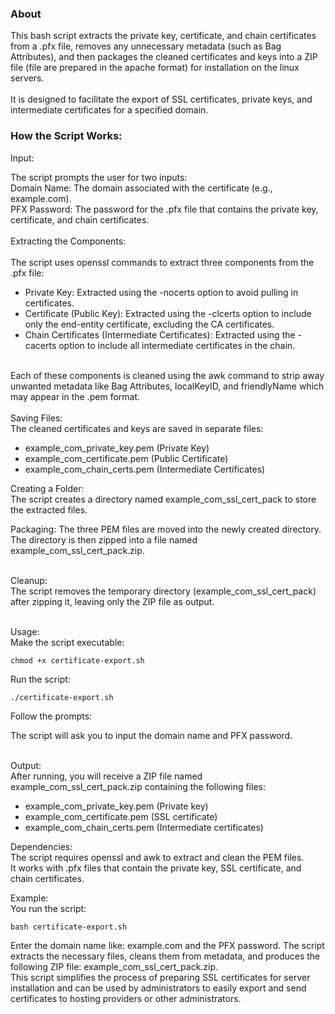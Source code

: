 ### About

This bash script extracts the private key, certificate, and chain certificates from a .pfx file, removes any unnecessary metadata (such as Bag Attributes), and then packages the cleaned certificates and keys into a ZIP file (file are prepared in the apache format) for installation on the linux servers.<br><br>
It is designed to facilitate the export of SSL certificates, private keys, and intermediate certificates for a specified domain.

### How the Script Works:
Input:

The script prompts the user for two inputs:<br>
Domain Name: The domain associated with the certificate (e.g., example.com).<br>
PFX Password: The password for the .pfx file that contains the private key, certificate, and chain certificates.<br><br>
Extracting the Components:<br>
<br>
The script uses openssl commands to extract three components from the .pfx file:<br>
- Private Key: Extracted using the -nocerts option to avoid pulling in certificates.<br>
- Certificate (Public Key): Extracted using the -clcerts option to include only the end-entity certificate, excluding the CA certificates.<br>
- Chain Certificates (Intermediate Certificates): Extracted using the -cacerts option to include all intermediate certificates in the chain.<br><br>

Each of these components is cleaned using the awk command to strip away unwanted metadata like Bag Attributes, localKeyID, and friendlyName which may appear in the .pem format.<br>
<br>
Saving Files:<br>
The cleaned certificates and keys are saved in separate files:<br>
- example_com_private_key.pem (Private Key)<br>
- example_com_certificate.pem (Public Certificate)<br>
- example_com_chain_certs.pem (Intermediate Certificates)<br>

Creating a Folder:<br>
The script creates a directory named example_com_ssl_cert_pack to store the extracted files.<br>

Packaging:
The three PEM files are moved into the newly created directory.<br>
The directory is then zipped into a file named example_com_ssl_cert_pack.zip.<br><br>

Cleanup:<br>
The script removes the temporary directory (example_com_ssl_cert_pack) after zipping it, leaving only the ZIP file as output.<br><br>

Usage:<br>
Make the script executable:<br>

```console
chmod +x certificate-export.sh
```

Run the script:<br>
```console
./certificate-export.sh
```

Follow the prompts:<br>

The script will ask you to input the domain name and PFX password.<br><br>

Output:<br>
After running, you will receive a ZIP file named example_com_ssl_cert_pack.zip containing the following files:<br>
- example_com_private_key.pem (Private key)
- example_com_certificate.pem (SSL certificate)
- example_com_chain_certs.pem (Intermediate certificates)<br>

Dependencies:<br>
The script requires openssl and awk to extract and clean the PEM files.<br>
It works with .pfx files that contain the private key, SSL certificate, and chain certificates.<br>

Example:<br>
You run the script:

```console
bash certificate-export.sh
```

Enter the domain name like: example.com and the PFX password.
The script extracts the necessary files, cleans them from metadata, and produces the following ZIP file: example_com_ssl_cert_pack.zip.<br>
This script simplifies the process of preparing SSL certificates for server installation and can be used by administrators to easily export and send certificates to hosting providers or other administrators.<br><br>
